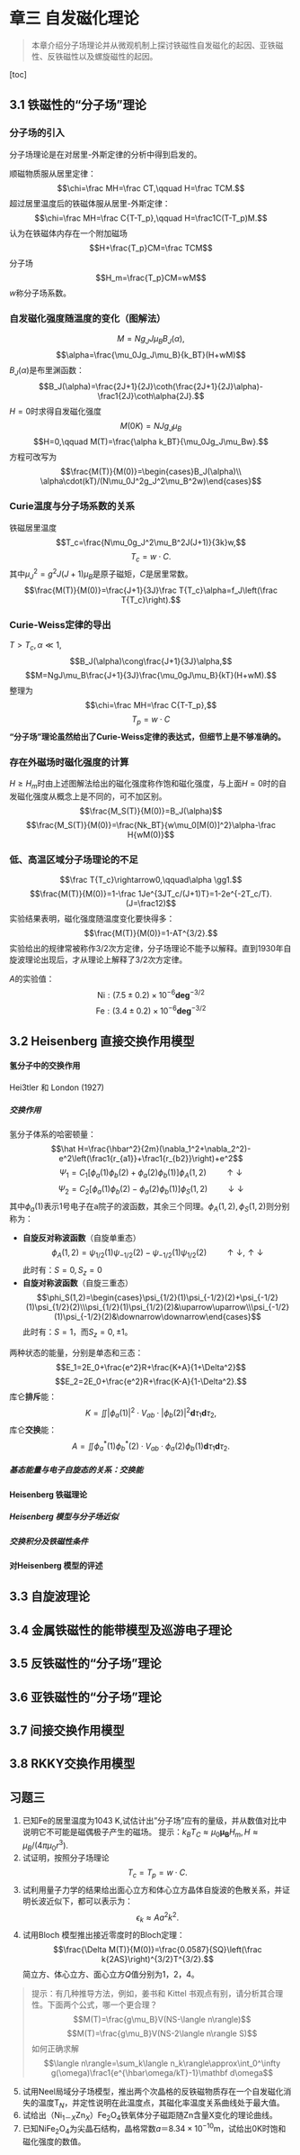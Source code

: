 # 章三 自发磁化理论
> 本章介绍分子场理论并从微观机制上探讨铁磁性自发磁化的起因、亚铁磁性、反铁磁性以及螺旋磁性的起因。

[toc]
## 3.1 铁磁性的“分子场”理论
### 分子场的引入
分子场理论是在对居里-外斯定律的分析中得到启发的。

顺磁物质服从居里定律：$$\chi=\frac MH=\frac CT,\qquad H=\frac TCM.$$超过居里温度后的铁磁体服从居里-外斯定律：$$\chi=\frac MH=\frac C{T-T_p},\qquad H=\frac1C(T-T_p)M.$$认为在铁磁体内存在一个附加磁场$$H+\frac{T_p}CM=\frac TCM$$
分子场$$H_m=\frac{T_p}CM=wM$$$w$称分子场系数。
### 自发磁化强度随温度的变化（图解法）
$$M=Ng_JJ\mu_BB_J(\alpha),$$$$\alpha=\frac{\mu_0Jg_J\mu_B}{k_BT}(H+wM)$$$B_J(\alpha)$是布里渊函数：$$B_J(\alpha)=\frac{2J+1}{2J}\coth(\frac{2J+1}{2J}\alpha)-\frac1{2J}\coth\alpha{2J}.$$$H=0$时求得自发磁化强度$$M(0K)=NJg_J\mu_B$$$$H=0,\qquad M(T)=\frac{\alpha k_BT}{\mu_0Jg_J\mu_Bw}.$$方程可改写为$$\frac{M(T)}{M(0)}=\begin{cases}B_J(\alpha)\\
\alpha\cdot(kT)/(N\mu_0J^2g_J^2\mu_B^2w)\end{cases}$$
### Curie温度与分子场系数的关系
铁磁居里温度$$T_c=\frac{N\mu_0g_J^2\mu_B^2J(J+1)}{3k}w,$$$$T_c=w\cdot C.$$其中$\mu_J^2=g^2J(J+1)\mu_B$是原子磁矩，$C$是居里常数。$$\frac{M(T)}{M(0)}=\frac{J+1}{3J}\frac T{T_c}\alpha=f_J\left(\frac T{T_c}\right).$$
### Curie-Weiss定律的导出
$T>T_c,\alpha\ll1,$$$B_J(\alpha)\cong\frac{J+1}{3J}\alpha,$$$$M=NgJ\mu_B\frac{J+1}{3J}\frac{\mu_0gJ\mu_B}{kT}(H+wM).$$整理为$$\chi=\frac MH=\frac C{T-T_p},$$$$T_p=w\cdot C$$**“分子场”理论虽然给出了Curie-Weiss定律的表达式，但细节上是不够准确的。**
### 存在外磁场时磁化强度的计算
$H\geqslant H_m$时由上述图解法给出的磁化强度称作饱和磁化强度，与上面$H=0$时的自发磁化强度从概念上是不同的，可不加区别。$$\frac{M_S(T)}{M(0)}=B_J(\alpha)$$$$\frac{M_S(T)}{M(0)}=\frac{Nk_BT}{w\mu_0[M(0)]^2}\alpha-\frac H{wM(0)}$$
### 低、高温区域分子场理论的不足
$$\frac T{T_c}\rightarrow0,\qquad\alpha \gg1.$$$$\frac{M(T)}{M(0)}=1-\frac 1Je^{3JT_c/(J+1)T}=1-2e^{-2T_c/T}.(J=\frac12)$$实验结果表明，磁化强度随温度变化要快得多：$$\frac{M(T)}{M(0)}=1-AT^{3/2}.$$实验给出的规律常被称作3/2次方定律，分子场理论不能予以解释。直到1930年自旋波理论出现后，才从理论上解释了3/2次方定律。

$A$的实验值：$$\mathsf {Ni}:(7.5\pm0.2)\times10^{-6}\mathbf{deg}^{-3/2}$$$$\mathsf{Fe}:(3.4\pm0.2)\times10^{-6}\mathbf{deg}^{-3/2}$$
## 3.2 Heisenberg 直接交换作用模型
#### 氢分子中的交换作用
Hei3tler 和 London (1927)
##### 交换作用
氢分子体系的哈密顿量：$$\hat H=\frac{\hbar^2}{2m}(\nabla_1^2+\nabla_2^2)-e^2\left(\frac1{r_{a1}}+\frac1{r_{b2}}\right)+e^2$$$$\Psi_1=C_1[\phi_a(1)\phi_b(2)+\phi_a(2)\phi_b(1)]\phi_A(1,2)\qquad\uparrow\downarrow$$$$\Psi_2=C_2[\phi_a(1)\phi_b(2)-\phi_a(2)\phi_b(1)]\phi_S(1,2)\qquad\downarrow\downarrow$$其中$\phi_a(1)$表示1号电子在a院子的波函数，其余三个同理。$\phi_A(1,2),\phi_S(1,2)$则分别称为：
- **自旋反对称波函数**（自旋单重态）$$\phi_A(1,2)=\psi_{1/2}(1)\psi_{-1/2}(2)-\psi_{-1/2}(1)\psi_{1/2}(2)\qquad\uparrow\downarrow,\uparrow\downarrow$$此时有：$S=0,S_z=0$
- **自旋对称波函数**（自旋三重态）$$\phi_S(1,2)=\begin{cases}\psi_{1/2}(1)\psi_{-1/2}(2)+\psi_{-1/2}(1)\psi_{1/2}(2)\\\psi_{1/2}(1)\psi_{1/2}(2)&\uparrow\uparrow\\\psi_{-1/2}(1)\psi_{-1/2}(2)&\downarrow\downarrow\end{cases}$$此时有：$S=1$，而$S_z=0,\pm1$。

两种状态的能量，分别是单态和三态：$$E_1=2E_0+\frac{e^2}R+\frac{K+A}{1+\Delta^2}$$$$E_2=2E_0+\frac{e^2}R+\frac{K-A}{1-\Delta^2}.$$库仑**排斥**能：$$K=\iint|\phi_a(1)|^2\cdot V_{ab}\cdot|\phi_b(2)|^2\mathbf d\tau_1\mathbf d\tau_2,$$库仑**交换**能：$$A=\iint\phi_a^*(1)\phi_b^*(2)\cdot V_{ab}\cdot\phi_a(2)\phi_b(1)\mathbf d\tau_1\mathbf d\tau_2.$$
##### 基态能量与电子自旋态的关系：交换能
#### Heisenberg 铁磁理论
##### Heisenberg 模型与分子场近似
##### 交换积分及铁磁性条件
#### 对Heisenberg 模型的评述
## 3.3 自旋波理论
## 3.4 金属铁磁性的能带模型及巡游电子理论
## 3.5 反铁磁性的“分子场”理论
## 3.6 亚铁磁性的“分子场”理论
## 3.7 间接交换作用模型
## 3.8 RKKY交换作用模型
## 习题三
1. 已知Fe的居里温度为1043 K,试估计出”分子场”应有的量级，并从数值对比中说明它不可能是磁偶极子产生的磁场。
提示：$k_BT_C≈µ_0\mathbf{\mu_B}H_m,H\approx\mu_B/(4\pi\mu_0r^3).$
2. 试证明，按照分子场理论$$T_c=T_p=w\cdot C.$$
3. 试利用量子力学的结果给出面心立方和体心立方晶体自旋波的色散关系，并证明长波近似下，都可以表示为：$$\epsilon_k\approx Aa^2k^2.$$
4. 试用Bloch 模型推出接近零度时的Bloch定理：$$\frac{\Delta M(T)}{M(0)}=\frac{0.0587}{SQ}\left(\frac k{2AS}\right)^{3/2}T^{3/2}.$$简立方、体心立方、面心立方$Q$值分别为1，2，4。
> 提示：有几种推导方法，例如，姜书和 Kittel 书观点有别，请分析其合理性。下面两个公式，哪一个更合理？$$M(T)=\frac{g\mu_B}V(NS-\langle n\rangle)$$$$M(T)=\frac{g\mu_B}V(NS-2\langle n\rangle S)$$如何正确求解$$\langle n\rangle=\sum_k\langle n_k\rangle\approx\int_0^\infty g(\omega)\frac1{e^{\hbar\omega/kT}-1}\mathbf d\omega$$

5. 试用Neel局域分子场模型，推出两个次晶格的反铁磁物质存在一个自发磁化消失的温度T$_ N$，并定性说明在此温度点，其磁化率温度关系曲线处于最大值。
6. 试给出（Ni$_{1－X}$Zn$_ X$）Fe$_2$O$_ 4$铁氧体分子磁距随Zn含量X变化的理论曲线。
7. 已知NiFe$_2$O$_ 4$为尖晶石结构，晶格常数$a＝8.34×10^{-10}$m，试给出0K时饱和磁化强度的数值。
